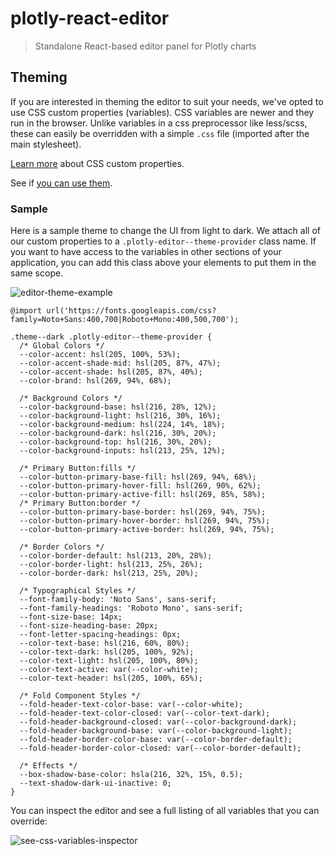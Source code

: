 # plotly-react-editor

> Standalone React-based editor panel for Plotly charts

## Theming

If you are interested in theming the editor to suit your needs, we've opted to use CSS custom properties (variables). CSS variables are newer and they run in the browser. Unlike variables in a css preprocessor like less/scss, these can easily be overridden with a simple `.css` file (imported after the main stylesheet).

[Learn more](https://developer.mozilla.org/en-US/docs/Web/CSS/Using_CSS_variables) about CSS custom properties.

See if [you can use them](https://caniuse.com/#feat=css-variables).

### Sample

Here is a sample theme to change the UI from light to dark. We attach all of our custom properties to a `.plotly-editor--theme-provider` class name. If you want to have access to the variables in other sections of your application, you can add this class above your elements to put them in the same scope.

![editor-theme-example](https://user-images.githubusercontent.com/11803153/34530258-2dc6fcc0-f074-11e7-969b-b54327416b30.png)

```
@import url('https://fonts.googleapis.com/css?family=Noto+Sans:400,700|Roboto+Mono:400,500,700');

.theme--dark .plotly-editor--theme-provider {
  /* Global Colors */
  --color-accent: hsl(205, 100%, 53%);
  --color-accent-shade-mid: hsl(205, 87%, 47%);
  --color-accent-shade: hsl(205, 87%, 40%);
  --color-brand: hsl(269, 94%, 68%);

  /* Background Colors */
  --color-background-base: hsl(216, 28%, 12%);
  --color-background-light: hsl(216, 30%, 16%);
  --color-background-medium: hsl(224, 14%, 18%);
  --color-background-dark: hsl(216, 30%, 20%);
  --color-background-top: hsl(216, 30%, 20%);
  --color-background-inputs: hsl(213, 25%, 12%);

  /* Primary Button:fills */
  --color-button-primary-base-fill: hsl(269, 94%, 68%);
  --color-button-primary-hover-fill: hsl(269, 90%, 62%);
  --color-button-primary-active-fill: hsl(269, 85%, 58%);
  /* Primary Button:border */
  --color-button-primary-base-border: hsl(269, 94%, 75%);
  --color-button-primary-hover-border: hsl(269, 94%, 75%);
  --color-button-primary-active-border: hsl(269, 94%, 75%);

  /* Border Colors */
  --color-border-default: hsl(213, 20%, 28%);
  --color-border-light: hsl(213, 25%, 26%);
  --color-border-dark: hsl(213, 25%, 20%);

  /* Typographical Styles */
  --font-family-body: 'Noto Sans', sans-serif;
  --font-family-headings: 'Roboto Mono', sans-serif;
  --font-size-base: 14px;
  --font-size-heading-base: 20px;
  --font-letter-spacing-headings: 0px;
  --color-text-base: hsl(216, 60%, 80%);
  --color-text-dark: hsl(205, 100%, 92%);
  --color-text-light: hsl(205, 100%, 80%);
  --color-text-active: var(--color-white);
  --color-text-header: hsl(205, 100%, 65%);

  /* Fold Component Styles */
  --fold-header-text-color-base: var(--color-white);
  --fold-header-text-color-closed: var(--color-text-dark);
  --fold-header-background-closed: var(--color-background-dark);
  --fold-header-background-base: var(--color-background-light);
  --fold-header-border-color-base: var(--color-border-default);
  --fold-header-border-color-closed: var(--color-border-default);

  /* Effects */
  --box-shadow-base-color: hsla(216, 32%, 15%, 0.5);
  --text-shadow-dark-ui-inactive: 0;
}
```

You can inspect the editor and see a full listing of all variables that you can override:

![see-css-variables-inspector](https://user-images.githubusercontent.com/11803153/34531018-7e24bbba-f076-11e7-90cd-a35fe5eae84d.png)
